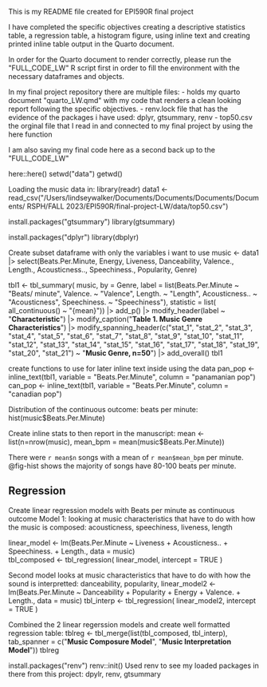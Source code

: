 This is my README file created for EPI590R final project

I have completed the specific objectives creating a descriptive statistics table,
a regression table, a histogram figure, using inline text and creating printed inline table output in the Quarto document. 


In order for the Quarto document to render correctly, please run the "FULL_CODE_LW" R script first in order to fill the environment with the necessary dataframes and objects. 


In my final project repository there are multiple files:
     - holds my quarto document "quarto_LW.qmd" with my code that renders a clean looking report following the specific objectives. 
     - renv.lock file that has the evidence of the packages i have used: dplyr, gtsummary, renv
     - top50.csv the orginal file that I read in and connected to my final project by using the here function
     
     
  
     
I am also saving my final code here as a second back up to the "FULL_CODE_LW"

here::here()
setwd("data")
getwd()

Loading the music data in:
library(readr)
data1 <- read_csv("/Users/lindseywalker/Documents/Documents/Documents/Documents/
                  RSPH/FALL 2023/EPI590R/final-project-LW/data/top50.csv")

install.packages("gtsummary")
library(gtsummary)

install.packages("dplyr")
library(dbplyr)

Create subset dataframe with only the variables i want to use
music <- data1 |> select(Beats.Per.Minute, Energy, Liveness, Danceability, 
                         Valence., Length., Acousticness.., Speechiness., Popularity, Genre)

tbl1 <- tbl_summary(
  music,
  by = Genre,
  label = list(Beats.Per.Minute ~ "Beats/ minute", Valence. ~ "Valence", 
               Length. ~ "Length", Acousticness.. ~ "Acousticness", Speechiness. ~ "Speechiness"),
  statistic = list(
    all_continuous() ~ "{mean}")) |>
  add_p() |>
  modify_header(label ~ "**Characteristic**")  |>
  modify_caption("**Table 1. Music Genre Characteristics**") |>
  modify_spanning_header(c("stat_1", "stat_2", "stat_3", "stat_4", "stat_5", "stat_6", "stat_7", 
                           "stat_8", "stat_9", "stat_10", "stat_11", "stat_12", "stat_13", "stat_14", 
                           "stat_15", "stat_16", "stat_17", "stat_18", "stat_19", "stat_20", "stat_21") 
                         ~ "**Music Genre, n=50**") |>
  add_overall() 
tbl1

create functions to use for later inline text inside using the data
pan_pop <- inline_text(tbl1, variable = "Beats.Per.Minute", column = "panamanian pop")
can_pop <- inline_text(tbl1, variable = "Beats.Per.Minute", column = "canadian pop")


Distribution of the continuous outcome: beats per minute:
hist(music$Beats.Per.Minute)

Create inline stats to then report in the manuscript:
mean <- list(n=nrow(music),
             mean_bpm = mean(music$Beats.Per.Minute))
             
There were `r mean$n` songs with a mean of `r mean$mean_bpm` per minute. 
@fig-hist shows the majority of songs have 80-100 beats per minute.

## Regression

Create linear regression models with Beats per minute as continuous outcome
 Model 1: looking at music characteristics that have to do with how the music is composed: acousticness, speechiness, liveness, length
 
linear_model <- lm(Beats.Per.Minute ~ Liveness + Acousticness.. + Speechiness. + Length.,
                   data = music)  
tbl_composed <- tbl_regression(
  linear_model,
  intercept = TRUE
)

Second model looks at music characteristics that have to do with how the sound is interpretted: danceability, popularity, 
linear_model2 <- lm(Beats.Per.Minute ~ Danceability + Popularity + Energy + Valence. + Length.,
                    data = music)
tbl_interp <- tbl_regression(
  linear_model2,
  intercept = TRUE
)

Combined the 2 linear regerssion models and create well formatted regression table:
tblreg <- tbl_merge(list(tbl_composed, tbl_interp),
          tab_spanner = c("**Music Composure Model**", "**Music Interpretation Model**"))
tblreg


install.packages("renv")
renv::init()
Used renv to see my loaded packages in there from this project: dpylr, renv, gtsummary




